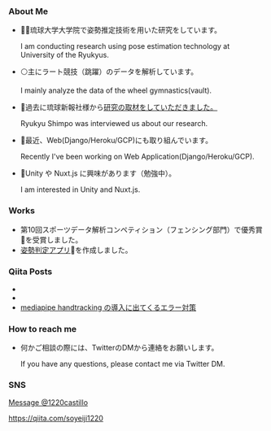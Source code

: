 <!--
**ai-coach-eiji/ai-coach-eiji** is a ✨ _special_ ✨ repository because its `README.md` (this file) appears on your GitHub profile.

Here are some ideas to get you started:

- 🔭 I’m currently working on ...
- 🌱 I’m currently learning ...
- 👯 I’m looking to collaborate on ...
- 🤔 I’m looking for help with ...
- 💬 Ask me about ...
- 📫 How to reach me: ...
- 😄 Pronouns: ...
- ⚡ Fun fact: ...
-->

### About Me

- 🧑‍🎓琉球大学大学院で姿勢推定技術を用いた研究をしています。

     I am conducting research using pose estimation technology at University of the Ryukyus.


- ⚪主にラート競技（跳躍）のデータを解析しています。

     I mainly analyze the data of the wheel gymnastics(vault).
 

- 📰過去に琉球新報社様から[研究の取材をしていただきました。](https://ryukyushimpo.jp/news/entry-985832.html)

     Ryukyu Shimpo was interviewed us about our research.
 

- 🔆最近、Web(Django/Heroku/GCP)にも取り組んでいます。

     Recently I've been working on Web Application(Django/Heroku/GCP).
 

- 🔰Unity や Nuxt.js に興味があります（勉強中）。

     I am interested in Unity and Nuxt.js.


### Works

- 第10回スポーツデータ解析コンペティション（フェンシング部門）で優秀賞🥇を受賞しました。
- [姿勢判定アプリ](https://ai-coach-eiji-handstand-v2.herokuapp.com/)🤸を作成しました。


### Qiita Posts

-
-
- [mediapipe handtracking の導入に出てくるエラー対策](https://qiita.com/soyeiji1220/items/732d125a35dd26d89036)


### How to reach me

- 何かご相談の際には、TwitterのDMから連絡をお願いします。

  If you have any questions, please contact me via Twitter DM. 


### SNS
<a href="https://twitter.com/messages/compose?recipient_id=3926021412&ref_src=twsrc%5Etfw" class="twitter-dm-button" data-screen-name="1220castillo" data-show-count="false">Message @1220castillo</a><script async src="https://platform.twitter.com/widgets.js" charset="utf-8"></script>

https://qiita.com/soyeiji1220
